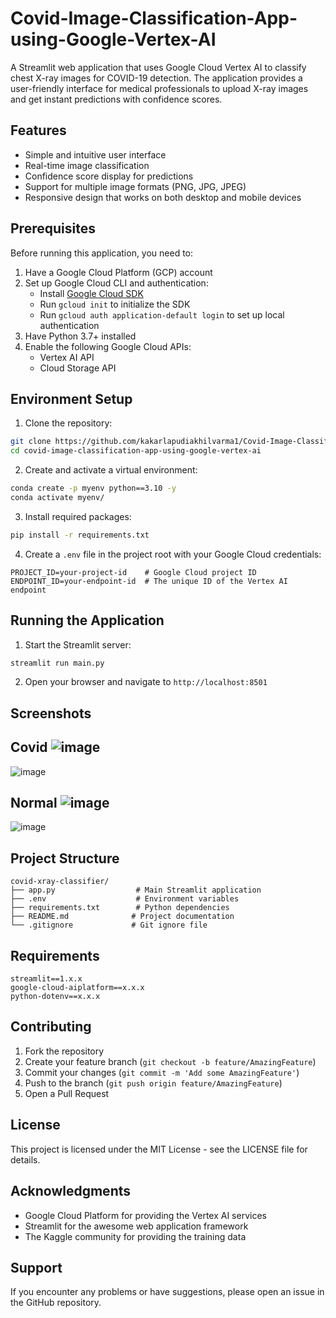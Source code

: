 # Covid-Image-Classification-App-using-Google-Vertex-AI

A Streamlit web application that uses Google Cloud Vertex AI to classify chest X-ray images for COVID-19 detection. The application provides a user-friendly interface for medical professionals to upload X-ray images and get instant predictions with confidence scores.

## Features

- Simple and intuitive user interface
- Real-time image classification
- Confidence score display for predictions
- Support for multiple image formats (PNG, JPG, JPEG)
- Responsive design that works on both desktop and mobile devices

## Prerequisites

Before running this application, you need to:

1. Have a Google Cloud Platform (GCP) account
2. Set up Google Cloud CLI and authentication:
   - Install [Google Cloud SDK](https://cloud.google.com/sdk/docs/install)
   - Run `gcloud init` to initialize the SDK
   - Run `gcloud auth application-default login` to set up local authentication
3. Have Python 3.7+ installed
4. Enable the following Google Cloud APIs:
   - Vertex AI API
   - Cloud Storage API

## Environment Setup

1. Clone the repository:
```bash
git clone https://github.com/kakarlapudiakhilvarma1/Covid-Image-Classification-App-using-Google-Vertex-AI.git
cd covid-image-classification-app-using-google-vertex-ai
```

2. Create and activate a virtual environment:
```bash
conda create -p myenv python==3.10 -y
conda activate myenv/   
```

3. Install required packages:
```bash
pip install -r requirements.txt
```

4. Create a `.env` file in the project root with your Google Cloud credentials:
```
PROJECT_ID=your-project-id    # Google Cloud project ID
ENDPOINT_ID=your-endpoint-id  # The unique ID of the Vertex AI endpoint
```

## Running the Application

1. Start the Streamlit server:
```bash
streamlit run main.py
```

2. Open your browser and navigate to `http://localhost:8501`

## Screenshots

Covid
![image](https://github.com/user-attachments/assets/ec5131e5-2a86-4c2e-b8d0-fa9e003d26f2)
--
![image](https://github.com/user-attachments/assets/3337dba3-d6c0-4119-8b70-179a5a3a3fcd)

Normal
![image](https://github.com/user-attachments/assets/ebadf2ca-8759-43b0-989f-0642bea982f6)
---
![image](https://github.com/user-attachments/assets/68038a45-ec1b-4fa5-b5a6-41833ab94aa8)


## Project Structure

```
covid-xray-classifier/
├── app.py                  # Main Streamlit application
├── .env                    # Environment variables
├── requirements.txt        # Python dependencies
├── README.md              # Project documentation
└── .gitignore             # Git ignore file
```

## Requirements

```
streamlit==1.x.x
google-cloud-aiplatform==x.x.x
python-dotenv==x.x.x
```

## Contributing

1. Fork the repository
2. Create your feature branch (`git checkout -b feature/AmazingFeature`)
3. Commit your changes (`git commit -m 'Add some AmazingFeature'`)
4. Push to the branch (`git push origin feature/AmazingFeature`)
5. Open a Pull Request

## License

This project is licensed under the MIT License - see the LICENSE file for details.

## Acknowledgments

- Google Cloud Platform for providing the Vertex AI services
- Streamlit for the awesome web application framework
- The Kaggle community for providing the training data

## Support

If you encounter any problems or have suggestions, please open an issue in the GitHub repository.

